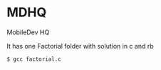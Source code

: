MDHQ
====

MobileDev HQ 

It has one Factorial folder with solution in c and rb

```bash
$ gcc factorial.c
```
